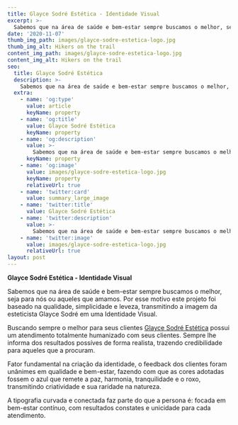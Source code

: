 ```yaml
---
title: Glayce Sodré Estética - Identidade Visual
excerpt: >-
  Sabemos que na área de saúde e bem-estar sempre buscamos o melhor, seja para nós ou aqueles que amamos. Por esse motivo este projeto foi baseado na qualidade, simplicidade e leveza, transmitindo a imagem da esteticista Glayce Sodré em uma identidade visual.
date: '2020-11-07'
thumb_img_path: images/glayce-sodre-estetica-logo.jpg
thumb_img_alt: Hikers on the trail
content_img_path: images/glayce-sodre-estetica-logo.jpg
content_img_alt: Hikers on the trail
seo:
  title: Glayce Sodré Estética
  description: >-
    Sabemos que na área de saúde e bem-estar sempre buscamos o melhor, seja para nós ou aqueles que amamos
  extra:
    - name: 'og:type'
      value: article
      keyName: property
    - name: 'og:title'
      value: Glayce Sodré Estética
      keyName: property
    - name: 'og:description'
      value: >-
        Sabemos que na área de saúde e bem-estar sempre buscamos o melhor, seja para nós ou aqueles que amamos
      keyName: property
    - name: 'og:image'
      value: images/glayce-sodre-estetica-logo.jpg
      keyName: property
      relativeUrl: true
    - name: 'twitter:card'
      value: summary_large_image
    - name: 'twitter:title'
      value: Glayce Sodré Estética
    - name: 'twitter:description'
      value: >-
        Sabemos que na área de saúde e bem-estar sempre buscamos o melhor, seja para nós ou aqueles que amamos
    - name: 'twitter:image'
      value: images/glayce-sodre-estetica-logo.jpg
      relativeUrl: true
layout: post
---
```


**Glayce Sodré Estética - Identidade Visual** 

Sabemos que na área de saúde e bem-estar sempre buscamos o melhor, seja para nós ou aqueles que amamos. Por esse motivo este projeto foi baseado na qualidade, simplicidade e leveza, transmitindo a imagem da esteticista Glayce Sodré em uma Identidade Visual.

Buscando sempre o melhor para seus clientes [Glayce Sodré Estética](https://www.instagram.com/glayce.sodre/) possui um atendimento totalmente humanizado com seus clientes. Sempre lhe informa dos resultados possíves de forma realista, trazendo credibilidade para aqueles que a procuram. 

Fator fundamental na criação da identidade, o feedback dos clientes foram unânimes em qualidade e bem-estar, fazendo com que as cores adotadas fossem o azul que remete a paz, harmonia, tranquilidade e o roxo, transmitindo criatividade e sua raridade na natureza.

A tipografia curvada e conectada faz parte do que a persona é: focada em bem-estar contínuo, com resultados constates e unicidade para cada atendimento.